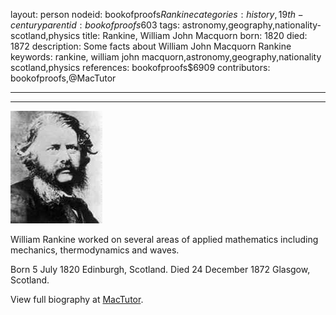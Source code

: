 layout: person
nodeid: bookofproofs$Rankine
categories: history,19th-century
parentid: bookofproofs$603
tags: astronomy,geography,nationality-scotland,physics
title: Rankine, William John Macquorn
born: 1820
died: 1872
description: Some facts about William John Macquorn Rankine
keywords: rankine, william john macquorn,astronomy,geography,nationality scotland,physics
references: bookofproofs$6909
contributors: bookofproofs,@MacTutor

---


---

![Rankine.jpg](https://github.com/bookofproofs/bookofproofs.github.io/blob/main/_sources/_assets/images/portraits/Rankine.jpg?raw=true)

William Rankine worked on several areas of applied mathematics including mechanics, thermodynamics and waves.

Born 5 July 1820 Edinburgh, Scotland. Died 24 December 1872 Glasgow, Scotland.


View full biography at [MacTutor](https://mathshistory.st-andrews.ac.uk/Biographies/Rankine/).
